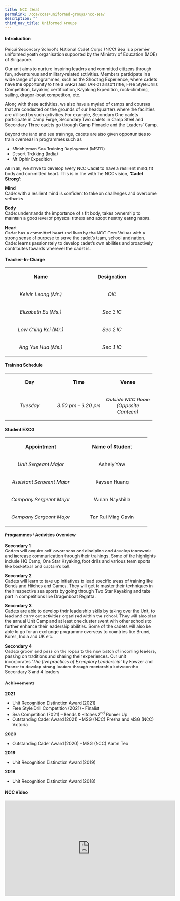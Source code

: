```yaml
---
title: NCC (Sea)
permalink: /cca/ccas/uniformed-groups/ncc-sea/
description: ""
third_nav_title: Uniformed Groups
---
```

<h4><strong>Introduction</strong></h4>
<p>Peicai Secondary School's National Cadet Corps (NCC) Sea is a premier uniformed youth organisation supported by the Ministry of Education (MOE) of Singapore.</p>
<p>Our unit aims to nurture inspiring leaders and committed citizens through fun, adventurous and military-related activities. Members participate in a wide range of programmes, such as the Shooting Experience, where cadets have the opportunity to fire a SAR21 and TAR-21 airsoft rifle, Free Style Drills Competition, kayaking certification, Kayaking Expedition, rock-climbing, sailing, dragon-boat competition, etc.</p>
<p>Along with these activities, we also have a myriad of camps and courses that are conducted on the grounds of our headquarters where the facilities are utilised by such activities. For example, Secondary One cadets participate in Camp Forge, Secondary Two cadets in Camp Steel and Secondary Three cadets go through Camp Pinnacle and the Leaders&rsquo; Camp.</p>
<p>Beyond the land and sea trainings, cadets are also given opportunities to train overseas in programmes such as:</p>
<ul>
<li>Midshipmen Sea Training Deployment (MSTD)&nbsp;</li>
<li>Desert Trekking (India)&nbsp;</li>
<li>Mt Ophir Expedition</li>
</ul>
<div>All in all, we strive to develop every NCC Cadet to have a resilient mind, fit body and committed heart. This is in line with the NCC vision,&nbsp;<strong>&lsquo;Cadet Strong&rsquo;</strong>:</div>
<p><strong>Mind<br /></strong>Cadet with a resilient mind is confident to take on challenges and overcome setbacks.&nbsp;</p>
<p><strong>Body<br /></strong>Cadet understands the importance of a fit body, takes ownership to maintain a good level of physical fitness and adopt healthy eating habits.&nbsp;</p>
<p><strong>Heart<br /></strong>Cadet has a committed heart and lives by the NCC Core Values with a strong sense of purpose to serve the cadet&rsquo;s team, school and nation. Cadet learns passionately to develop cadet&rsquo;s own abilities and proactively contributes towards wherever the cadet is.</p>
<h4><strong>Teacher-In-Charge</strong></h4>
<table width="439">
<tbody>
<tr>
<td style="text-align: center;" width="219">
<p><strong>Name</strong></p>
</td>
<td style="text-align: center;" width="219">
<p><strong>Designation</strong></p>
</td>
</tr>
<tr>
<td style="text-align: center;" width="219">
<p><em>Kelvin Leong (Mr.)</em></p>
</td>
<td style="text-align: center;" width="219">
<p><em>OIC</em></p>
</td>
</tr>
<tr>
<td style="text-align: center;" width="219">
<p><em>Elizabeth Eu (Ms.)</em></p>
</td>
<td style="text-align: center;" width="219">
<p><em>Sec 3 IC</em></p>
</td>
</tr>
<tr>
<td style="text-align: center;" width="219">
<p><em>Low Ching Kai (Mr.)</em></p>
</td>
<td style="text-align: center;" width="219">
<p><em>Sec 2 IC</em></p>
</td>
</tr>
<tr>
<td style="text-align: center;" width="219">
<p><em>Ang Yue Hua (Ms.)</em></p>
</td>
<td style="text-align: center;" width="219">
<p><em>Sec 1 IC</em></p>
</td>
</tr>
</tbody>
</table>
<h4><strong>Training Schedule</strong></h4>
<table width="439">
<tbody>
<tr>
<td style="text-align: center;" width="146">
<p><strong>Day</strong></p>
</td>
<td style="text-align: center;" width="146">
<p><strong>Time</strong></p>
</td>
<td style="text-align: center;" width="146">
<p><strong>Venue</strong></p>
</td>
</tr>
<tr>
<td style="text-align: center;" width="146">
<p><em>Tuesday</em></p>
</td>
<td style="text-align: center;" width="146">
<p><em>3.50 pm &ndash; 6.20 pm</em></p>
</td>
<td style="text-align: center;" width="146">
<p><em>Outside NCC Room (Opposite Canteen)</em></p>
</td>
</tr>
</tbody>
</table>
<h4><strong>Student EXCO</strong></h4>
<table width="439">
<tbody>
<tr>
<td style="text-align: center;" width="219">
<p><strong>Appointment</strong></p>
</td>
<td style="text-align: center;" width="219">
<p><strong>Name of Student</strong></p>
</td>
</tr>
<tr>
<td style="text-align: center;" width="219">
<p><em>Unit Sergeant Major</em></p>
</td>
<td style="text-align: center;" width="219">
<p>Ashely Yaw</p>
</td>
</tr>
<tr>
<td style="text-align: center;" width="219">
<p><em>Assistant Sergeant Major</em></p>
</td>
<td style="text-align: center;" width="219">
<p>Kaysen Huang</p>
</td>
</tr>
<tr>
<td style="text-align: center;" width="219">
<p><em>Company Sergeant Major</em></p>
</td>
<td style="text-align: center;" width="219">
<p>Wulan Nayshilla</p>
</td>
</tr>
<tr>
<td style="text-align: center;" width="219">
<p><em>Company Sergeant Major</em></p>
</td>
<td style="text-align: center;" width="219">
<p>Tan Rui Ming Gavin</p>
</td>
</tr>
</tbody>
</table>
<h4><strong>Programmes / Activities Overview</strong></h4>
<p><strong>Secondary 1<br /></strong>Cadets will acquire self-awareness and discipline and develop teamwork and increase communication through their trainings. Some of the highlights include HQ Camp, One Star Kayaking, foot drills and various team sports like basketball and captain&rsquo;s ball.&nbsp;</p>
<p><strong>Secondary 2<br /></strong>Cadets will learn to take up initiatives to lead specific areas of training like Bends and Hitches and Games. They will get to master their techniques in their respective sea sports by going through Two Star Kayaking and take part in competitions like Dragonboat Regatta.</p>
<p><strong>Secondary 3<br /></strong>Cadets are able to develop their leadership skills by taking over the Unit, to lead and carry out activities organised within the school. They will also plan the annual Unit Camp and at least one cluster event with other schools to further enhance their leadership abilities. Some of the cadets will also be able to go for an exchange programme overseas to countries like Brunei, Korea, India and UK etc.</p>
<p><strong>Secondary 4<br /></strong>Cadets groom and pass on the ropes to the new batch of incoming leaders, passing on traditions and sharing their experiences. Our unit incorporates&nbsp;<em>&lsquo;The five practices of Exemplary Leadership&rsquo;</em> by Kowzer and Posner to develop strong leaders through mentorship between the Secondary 3 and 4 leaders&nbsp;</p>
<h4><strong>Achievements</strong></h4>
<p><strong>2021</strong></p>
<ul>
<li>Unit Recognition Distinction Award (2021)</li>
<li>Free Style Drill Competition (2021) &ndash; Finalist</li>
<li>Sea Competition (2021) &ndash; Bends &amp; Hitches 2<sup>nd</sup>&nbsp;Runner Up</li>
<li>Outstanding Cadet Award (2021) &ndash; MSG (NCC) Presha and MSG (NCC) Victoria</li>
</ul>
<p><strong>2020</strong></p>
<ul>
<li>Outstanding Cadet Award (2020) &ndash; MSG (NCC) Aaron Teo</li>
</ul>
<p><strong>2019</strong></p>
<ul>
<li>Unit Recognition Distinction Award (2019)</li>
</ul>
<p><strong>2018</strong></p>
<ul>
<li>Unit Recognition Distinction Award (2018)</li>
</ul>
<h4><strong>NCC Video</strong></h4>
<iframe src="https://www.youtube.com/embed/jP3EFftNDHY" width="560" height="315" frameborder="0" allowfullscreen="allowfullscreen" data-mce-fragment="1"></iframe>